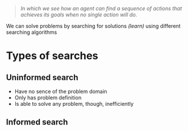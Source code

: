 >*In which we see how an agent can find a sequence of actions that achieves its goals when no single action will do.*

We can solve problems by searching for solutions *(learn)* using different searching algorithms 
# Types of searches
## Uninformed search
- Have no sence of the problem domain
- Only has problem definition
- Is able to solve any problem, though, inefficiently
## Informed search
